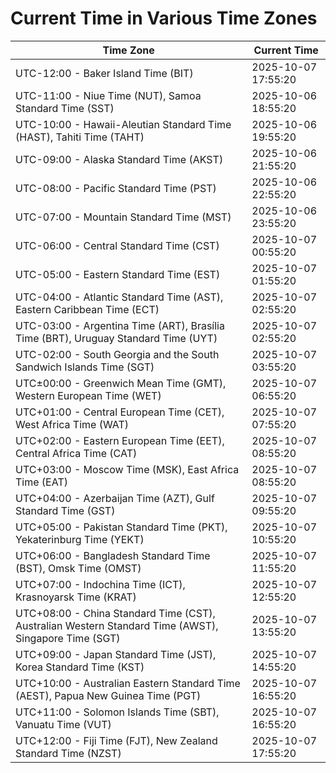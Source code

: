 # Current Time in Various Time Zones

| Time Zone | Current Time |
|-----------|--------------|
| UTC-12:00 - Baker Island Time (BIT) | 2025-10-07 17:55:20 |
| UTC-11:00 - Niue Time (NUT), Samoa Standard Time (SST) | 2025-10-06 18:55:20 |
| UTC-10:00 - Hawaii-Aleutian Standard Time (HAST), Tahiti Time (TAHT) | 2025-10-06 19:55:20 |
| UTC-09:00 - Alaska Standard Time (AKST) | 2025-10-06 21:55:20 |
| UTC-08:00 - Pacific Standard Time (PST) | 2025-10-06 22:55:20 |
| UTC-07:00 - Mountain Standard Time (MST) | 2025-10-06 23:55:20 |
| UTC-06:00 - Central Standard Time (CST) | 2025-10-07 00:55:20 |
| UTC-05:00 - Eastern Standard Time (EST) | 2025-10-07 01:55:20 |
| UTC-04:00 - Atlantic Standard Time (AST), Eastern Caribbean Time (ECT) | 2025-10-07 02:55:20 |
| UTC-03:00 - Argentina Time (ART), Brasília Time (BRT), Uruguay Standard Time (UYT) | 2025-10-07 02:55:20 |
| UTC-02:00 - South Georgia and the South Sandwich Islands Time (SGT) | 2025-10-07 03:55:20 |
| UTC±00:00 - Greenwich Mean Time (GMT), Western European Time (WET) | 2025-10-07 06:55:20 |
| UTC+01:00 - Central European Time (CET), West Africa Time (WAT) | 2025-10-07 07:55:20 |
| UTC+02:00 - Eastern European Time (EET), Central Africa Time (CAT) | 2025-10-07 08:55:20 |
| UTC+03:00 - Moscow Time (MSK), East Africa Time (EAT) | 2025-10-07 08:55:20 |
| UTC+04:00 - Azerbaijan Time (AZT), Gulf Standard Time (GST) | 2025-10-07 09:55:20 |
| UTC+05:00 - Pakistan Standard Time (PKT), Yekaterinburg Time (YEKT) | 2025-10-07 10:55:20 |
| UTC+06:00 - Bangladesh Standard Time (BST), Omsk Time (OMST) | 2025-10-07 11:55:20 |
| UTC+07:00 - Indochina Time (ICT), Krasnoyarsk Time (KRAT) | 2025-10-07 12:55:20 |
| UTC+08:00 - China Standard Time (CST), Australian Western Standard Time (AWST), Singapore Time (SGT) | 2025-10-07 13:55:20 |
| UTC+09:00 - Japan Standard Time (JST), Korea Standard Time (KST) | 2025-10-07 14:55:20 |
| UTC+10:00 - Australian Eastern Standard Time (AEST), Papua New Guinea Time (PGT) | 2025-10-07 16:55:20 |
| UTC+11:00 - Solomon Islands Time (SBT), Vanuatu Time (VUT) | 2025-10-07 16:55:20 |
| UTC+12:00 - Fiji Time (FJT), New Zealand Standard Time (NZST) | 2025-10-07 17:55:20 |
